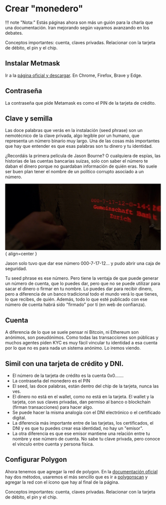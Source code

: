 # Crear "monedero"

!!! note "Nota:" 
    Estás páginas ahora son más un guión para la charla que una documentación. Iran mejorando según vayamos 
    avanzando en los debates.

Conceptos importantes: cuenta, claves privadas. Relacionar con la tarjeta de débito, el pin y el chip.

## Instalar Metmask

Ir a la [página oficial y descargar](https://metamask.io/). En Chrome, Firefox, Brave y Edge.

## Contraseña

La contraseña que pide Metamask es como el PIN de la tarjeta de crédito.

## Clave y semilla

Las doce palabras que verás en la instalación (seed phrase) son un nemotécnico de la clave privada, algo legible 
por un humano, que representa un número binario muy largo. Una de las cosas más importantes que hay que entender es 
que esas palabras son tu dinero y tu identidad.

¿Recordáis la primera película de Jason Bourne? O cualquiera de espías, las historias de las cuentas bancarias 
suizas, solo con saber el número te daban el dinero porque no guardaban información de quién eras. No suele ser buen 
plan tener el nombre de un político corrupto asociado a un número.

![](Jason.png){ align=center }

Jason solo tuvo que dar ese número 000-7-17-12... y pudo abrir una caja de seguridad.

Tu seed phrase es ese número. Pero tiene la ventaja de que puede generar un número de cuenta, que lo puedes dar, pero 
que no se puede utilizar para sacar el dinero o firmar en tu nombre. Lo puedes dar para recibir dinero, pero a 
diferencia de un banco tradicional todo el mundo verá lo que tienes, lo que recibes, de quién. Además, todo lo que 
esté publicado con ese número de cuenta habrá sido "firmado" por tí (en web de confianza).

## Cuenta

A diferencia de lo que se suele pensar ni Bitcoin, ni Ethereum son anónimos, son pseudónimos. Como todas las 
transacciones son públicas y muchos agentes piden KYC es muy fácil vincular tu identidad a esa cuenta por lo que no 
es para nada un sistema anónimo. Lo iremos viendo.

## Simil con una tarjeta de crédito y DNI.

- El número de la tarjeta de crédito es la cuenta 0x0.......
- La contraseña del monedero es el PIN
- El seed, las doce palabras, están dentro del chip de la tarjeta, nunca las ves.
- El dinero no está en el wallet, como no está en la tarjeta. El wallet y la tarjeta, con sus claves privadas, dan 
  permiso al banco o blockchain (firman transacciones) para hacer algo. 
- Se puede hacer la misma analogía con el DNI electrónico o el certificado digital.
- La diferencia más importante entre de las tarjetas, los certificados, el DNI y es que tu puedes crear esa 
  identidad, no hay un "emisor".
- La otra diferencia es que ese emisor mantiene una relación entre tu nombre y ese número de cuenta. No sabe tu 
  clave privada, pero conoce el vínculo entre cuenta y persona física.

## Configurar Polygon

Ahora tenemos que agregar la red de polygon. En la [documentación oficial](https://docs.polygon.technology/docs/develop/metamask/config-polygon-on-metamask/) hay dos métodos, usaremos el más sencillo 
que es ir a [polygonscan](https://polygonscan.com/) y agregar la red con el ícono que hay al final de la página.

Conceptos importantes: cuenta, claves privadas. Relacionar con la tarjeta de débito, el pin y el chip.

